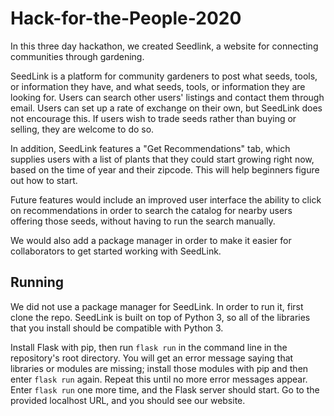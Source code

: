 # Hack-for-the-People-2020

In this three day hackathon, we created Seedlink, a website for connecting communities through gardening. 

SeedLink is a platform for community gardeners to post what seeds, tools, or information they have, and what seeds, tools, or information they are looking for. Users can search other users' listings and contact them through email. Users can set up a rate of exchange on their own, but SeedLink does not encourage this. If users wish to trade seeds rather than buying or selling, they are welcome to do so. 

In addition, SeedLink features a "Get Recommendations" tab, which supplies users with a list of plants that they could start growing right now, based on the time of year and their zipcode. This will help beginners figure out how to start. 

Future features would include an improved user interface the ability to click on recommendations in order to search the catalog for nearby users offering those seeds, without having to run the search manually. 

We would also add a package manager in order to make it easier for collaborators to get started working with SeedLink. 

## Running ##

We did not use a package manager for SeedLink. In order to run it, first clone the repo. SeedLink is built on top of Python 3, so all of the libraries that you install should be compatible with Python 3. 

Install Flask with pip, then run `flask run` in the command line in the repository's root directory. You will get an error message saying that libraries or modules are missing; install those modules with pip and then enter `flask run` again. Repeat this until no more error messages appear. Enter `flask run` one more time, and the Flask server should start. Go to the provided localhost URL, and you should see our website. 
